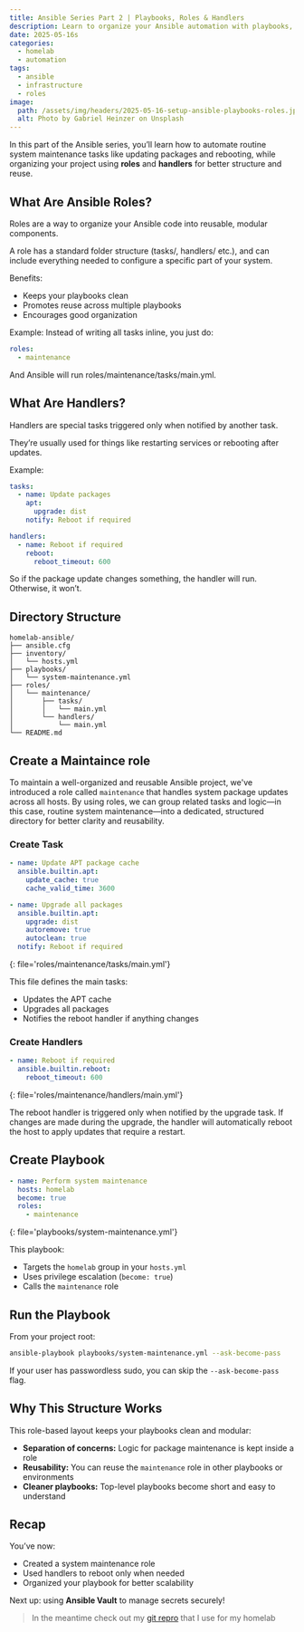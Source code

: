 ```yaml
---
title: Ansible Series Part 2 | Playbooks, Roles & Handlers
description: Learn to organize your Ansible automation with playbooks, roles, and handlers for cleaner, scalable infrastructure.
date: 2025-05-16s
categories:
  - homelab
  - automation
tags:
  - ansible
  - infrastructure
  - roles
image:
  path: /assets/img/headers/2025-05-16-setup-ansible-playbooks-roles.jpg
  alt: Photo by Gabriel Heinzer on Unsplash
---
```


In this part of the Ansible series, you’ll learn how to automate routine system maintenance tasks like updating packages and rebooting, while organizing your project using **roles** and **handlers** for better structure and reuse.

## What Are Ansible Roles?

Roles are a way to organize your Ansible code into reusable, modular components.

A role has a standard folder structure (tasks/, handlers/ etc.), and can include everything needed to configure a specific part of your system.

Benefits:
- Keeps your playbooks clean
- Promotes reuse across multiple playbooks
- Encourages good organization

Example:
Instead of writing all tasks inline, you just do:

```yaml
roles:
  - maintenance
```

And Ansible will run roles/maintenance/tasks/main.yml.

## What Are Handlers?

Handlers are special tasks triggered only when notified by another task.

They’re usually used for things like restarting services or rebooting after updates.

Example:
```yaml
tasks:
  - name: Update packages
    apt:
      upgrade: dist
    notify: Reboot if required

handlers:
  - name: Reboot if required
    reboot:
      reboot_timeout: 600
```

So if the package update changes something, the handler will run. Otherwise, it won’t.

## Directory Structure

```
homelab-ansible/
├── ansible.cfg
├── inventory/
│   └── hosts.yml
├── playbooks/
│   └── system-maintenance.yml
├── roles/
│   └── maintenance/
│       ├── tasks/
│       │   └── main.yml
│       └── handlers/
│           └── main.yml
└── README.md
```

## Create a Maintaince role

To maintain a well-organized and reusable Ansible project, we've introduced a role called `maintenance` that handles system package updates across all hosts. By using roles, we can group related tasks and logic—in this case, routine system maintenance—into a dedicated, structured directory for better clarity and reusability.

### Create Task

```yaml
- name: Update APT package cache
  ansible.builtin.apt:
    update_cache: true
    cache_valid_time: 3600

- name: Upgrade all packages
  ansible.builtin.apt:
    upgrade: dist
    autoremove: true
    autoclean: true
  notify: Reboot if required
```
{: file='roles/maintenance/tasks/main.yml'}


This file defines the main tasks:
- Updates the APT cache
- Upgrades all packages
- Notifies the reboot handler if anything changes

### Create Handlers

```yaml
- name: Reboot if required
  ansible.builtin.reboot:
    reboot_timeout: 600
```
{: file='roles/maintenance/handlers/main.yml'}

The reboot handler is triggered only when notified by the upgrade task. If changes are made during the upgrade, the handler will automatically reboot the host to apply updates that require a restart.

## Create Playbook

```yaml
- name: Perform system maintenance
  hosts: homelab
  become: true
  roles:
    - maintenance
```
{: file='playbooks/system-maintenance.yml'}


This playbook:
- Targets the `homelab` group in your `hosts.yml`
- Uses privilege escalation (`become: true`)
- Calls the `maintenance` role


## Run the Playbook

From your project root:

```bash
ansible-playbook playbooks/system-maintenance.yml --ask-become-pass
```

If your user has passwordless sudo, you can skip the `--ask-become-pass` flag.

## Why This Structure Works

This role-based layout keeps your playbooks clean and modular:

- **Separation of concerns:** Logic for package maintenance is kept inside a role
- **Reusability:** You can reuse the `maintenance` role in other playbooks or environments
- **Cleaner playbooks:** Top-level playbooks become short and easy to understand

## Recap

You’ve now:

- Created a system maintenance role
- Used handlers to reboot only when needed
- Organized your playbook for better scalability

Next up: using **Ansible Vault** to manage secrets securely!

> In the meantime check out my [git repro](https://github.com/svenvg93/ansible-homelab) that I use for my homelab

